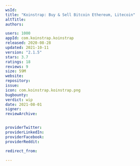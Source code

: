 ```yaml
---
wsId: 
title: "Koinstrap: Buy & Sell Bitcoin Ethereum, Litecoin"
altTitle: 
authors:

users: 1000
appId: com.koinstrap.koinstrap
released: 2020-08-28
updated: 2021-10-11
version: "2.1.5"
stars: 3.7
ratings: 18
reviews: 9
size: 59M
website: 
repository: 
issue: 
icon: com.koinstrap.koinstrap.png
bugbounty: 
verdict: wip
date: 2021-08-01
signer: 
reviewArchive:


providerTwitter: 
providerLinkedIn: 
providerFacebook: 
providerReddit: 

redirect_from:

---
```



